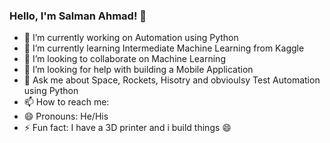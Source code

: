 ### Hello, I'm Salman Ahmad! 👋

- 🔭 I’m currently working on Automation using Python
- 🌱 I’m currently learning Intermediate Machine Learning from Kaggle
- 👯 I’m looking to collaborate on Machine Learning
- 🤔 I’m looking for help with building a Mobile Application 
- 💬 Ask me about Space, Rockets, Hisotry and obvioulsy Test Automation using Python
- 📫 How to reach me: 
- 😄 Pronouns: He/His
- ⚡ Fun fact: I have a 3D printer and i build things 😄
